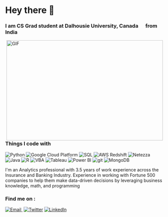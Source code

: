 # Hey there  👋 
### I am CS Grad student at Dalhousie University, Canada <img src="https://user-images.githubusercontent.com/65498025/150650021-a7e01e2f-86e8-46f6-8165-dd2bedcf57fd.png" width="15"/> from India <img src="https://user-images.githubusercontent.com/65498025/150650107-6d022b85-09c8-4c29-b888-3fa3963ed360.png" width="15"/> 

 <img align="right" alt="GIF" src="https://user-images.githubusercontent.com/65498025/150651442-0425f9de-890d-486a-bfa5-24aedb8bd12c.png" width="500" height="320" />
<h3>Things I code with</h3>
<p>  

  <img alt="Python" src="https://img.shields.io/badge/-Python-000000?style=flat-square&logo=Python&logoColor=white" />
  <img alt="Google Cloud Platform" src="https://img.shields.io/badge/-Google_Cloud_Platform-1a73e8?style=flat-square&logo=google-cloud&logoColor=white" />
  <img alt="SQL" src="https://img.shields.io/badge/-SQL-007ACC?style=flat-square&logo=sql&logoColor=white" />
  <img alt="AWS Redshift" src="https://img.shields.io/badge/-AWS Redshift-5849BE?style=flat-square&logo=aws&logoColor=white" />
  <img alt="Netezza" src="https://img.shields.io/badge/Netezza-311C87?style=flat-square&logo=netezza&logoColor=white" />
  <img alt="Java" src="https://img.shields.io/badge/-Java-430098?style=flat-square&logo=Java&logoColor=white" />
  <img alt="R" src="https://img.shields.io/badge/-R-764ABC?style=flat-square&logo=R&logoColor=white" />
  <img alt="VBA" src="https://img.shields.io/badge/-VBA-B7178C?style=flat-square&logo=VBA&logoColor=white" />
  <img alt="Tableau" src="https://img.shields.io/badge/-Tableau-E10098?style=flat-square&logo=Tableau&logoColor=white" />
  <img alt="Power BI" src="https://img.shields.io/badge/-Power BI-CC6699?style=flat-square&logo=powerbi&logoColor=white" />
  <img alt="git" src="https://img.shields.io/badge/-Git-F05032?style=flat-square&logo=git&logoColor=white" />
  <img alt="MongoDB" src="https://img.shields.io/badge/-MongoDB-13aa52?style=flat-square&logo=mongodb&logoColor=white" />
</p>

<p> I'm an Analytics professional with 3.5 years of work experience across the Insurance and Banking Industry. Experience in working with Fortune 500 companies to help them make data-driven decisions by leveraging business knowledge, math, and programming
  </p>
  
<h3>Find me on :</h3>
<p><a href="mailto:guryash.dhall@dal.ca" target="_blank"><img alt="Email" src="https://img.shields.io/badge/email-red?style=for-the-badge&logo=gmail&logoColor=white" 
  <a/>&nbsp;</a> <a href="https://twitter.com/guryashD" target="_blank"><img alt="Twitter" src="https://img.shields.io/badge/twitter-%231DA1F2.svg?&style=for-the-badge&logo=twitter&logoColor=white" /></a> <a href="https://www.linkedin.com/in/guryashsingh/" target="_blank"><img alt="LinkedIn" src="https://img.shields.io/badge/linkedin-%230077B5.svg?&style=for-the-badge&logo=linkedin&logoColor=white" /></a> 
</p>
